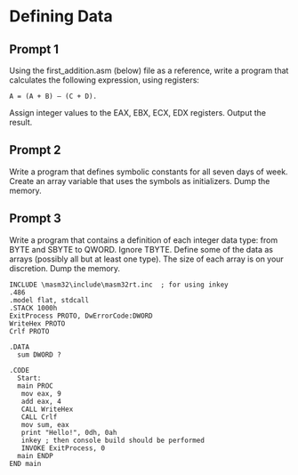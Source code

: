 # Defining Data

## Prompt 1

Using the first_addition.asm (below) file as a reference, write a program that calculates the following expression, using registers:

`A = (A + B) – (C + D).`

Assign integer values to the EAX, EBX, ECX, EDX registers.
Output the result.

## Prompt 2

Write a program that defines symbolic constants for all seven days of week.
Create an array variable that uses the symbols as initializers. Dump the
memory.

## Prompt 3

Write a program that contains a definition of each integer data type: from
BYTE and SBYTE to QWORD. Ignore TBYTE. Define some of the data as
arrays (possibly all but at least one type). The size of each array is on your
discretion. Dump the memory. 

```
INCLUDE \masm32\include\masm32rt.inc  ; for using inkey
.486
.model flat, stdcall
.STACK 1000h
ExitProcess PROTO, DwErrorCode:DWORD
WriteHex PROTO
Crlf PROTO

.DATA
  sum DWORD ?
  
.CODE
  Start:
  main PROC
   mov eax, 9
   add eax, 4
   CALL WriteHex
   CALL Crlf
   mov sum, eax
   print "Hello!", 0dh, 0ah
   inkey ; then console build should be performed
   INVOKE ExitProcess, 0
  main ENDP
END main 
```